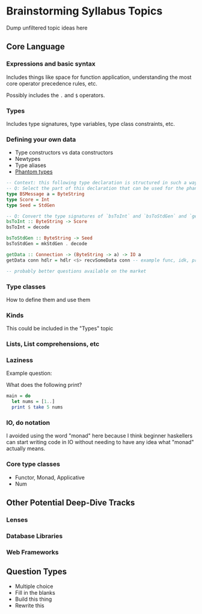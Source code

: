 # Brainstorming Syllabus Topics

Dump unfiltered topic ideas here

## Core Language

### Expressions and basic syntax

Includes things like space for function application, understanding the most core operator precedence rules, etc.

Possibly includes the `.` and `$` operators.

### Types

Includes type signatures, type variables, type class constraints, etc.

### Defining your own data

* Type constructors vs data constructors
* Newtypes
* Type aliases
* [Phantom types](https://wiki.haskell.org/index.php?title=Phantom_type)

```haskell
-- Context: this following type declaration is structured in such a way that is can use a phantom type.
-- Q: Select the part of this declaration that can be used for the phantom type (1)
type BSMessage a = ByteString
type Score = Int
type Seed = StdGen

-- Q: Convert the type signatures of `bsToInt` and `bsToStdGen` and `getData` so that they use phantom types. (3)
bsToInt :: ByteString -> Score 
bsToInt = decode

bsToStdGen :: ByteString -> Seed
bsToStdGen = mkStdGen . decode

getData :: Connection -> (ByteString -> a) -> IO a
getData conn hdlr = hdlr <$> recvSomeData conn -- example func, idk, probably put in decent sized body.

-- probably better questions available on the market
```


### Type classes

How to define them and use them

### Kinds

This could be included in the "Types" topic

### Lists, List comprehensions, etc

### Laziness

Example question:

What does the following print?

```haskell
main = do
  let nums = [1..]
  print $ take 5 nums
```

### IO, do notation

I avoided using the word "monad" here because I think beginner haskellers can
start writing code in IO without needing to have any idea what "monad" actually
means.

### Core type classes

* Functor, Monad, Applicative
* Num

## Other Potential Deep-Dive Tracks

### Lenses

### Database Libraries

### Web Frameworks

## Question Types
* Multiple choice
* Fill in the blanks
* Build this thing
* Rewrite this
